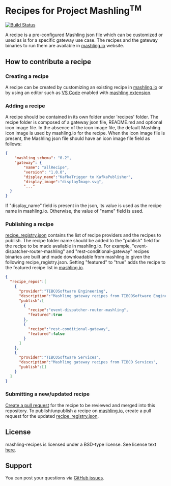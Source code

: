 # Recipes for Project Mashling<sup>TM</sup> 

[![Build Status](https://travis-ci.org/TIBCOSoftware/mashling-recipes.svg?branch=master)](https://travis-ci.org/TIBCOSoftware/mashling-recipes)

A recipe is a pre-configured Mashling json file which can be customized or used as is for a specific gateway use case. The recipes and the gateway binaries to run them are available in [mashling.io](https://mashling.io) website.

## How to contribute a recipe

### Creating a recipe
A recipe can be created by customizing an existing recipe in [mashling.io](https://mashling.io) or by using an editor such as [VS Code](https://code.visualstudio.com/) enabled with [mashling extension](https://github.com/TIBCOSoftware/vscode-extension-mashling). 

### Adding a recipe
A recipe should be contained in its own folder under 'recipes' folder. The recipe folder is composed of a gateway json file, README.md and optional icon image file. In the absence of the icon image file, the default Mashling icon image is used by mashling.io for the recipe. When the icon image file is present, the Mashling json file should have an icon image file field as follows:

```json
{
	"mashling_schema": "0.2",
	"gateway": {
		"name": "allRecipe",
		"version": "1.0.0",
		"display_name":"KafkaTrigger to KafkaPublisher",
		"display_image":"displayImage.svg",
		"..."
  }
}
```

If "display_name" field is present in the json, its value is used as the recipe name in mashling.io. Otherwise, the value of "name" field is used.

### Publishing a recipe

[recipe_registry.json](https://github.com/TIBCOSoftware/mashling-recipes/blob/master/recipe_registry.json) contains the list of recipe providers and the recipes to publish. The recipe folder name should be added to the "publish" field for the recipe to be made available in mashling.io. For example, "event-dispatcher-router-mashling" and "rest-conditional-gateway" recipes binaries are built and made downloadable from mashling.io given the following recipe_registry.json. Setting "featured" to "true" adds the recipe to the featured recipe list in [mashling.io](https://mashling.io).

```json
{  
  "recipe_repos":[  
    {  
      "provider":"TIBCOSoftware Engineering",
      "description":"Mashling gateway recipes from TIBCOSoftware Engineering",
      "publish":[  
        {  
          "recipe":"event-dispatcher-router-mashling",
          "featured":true
        },
        {  
          "recipe":"rest-conditional-gateway",
          "featured":false
        }
      ]
    },
    {  
      "provider":"TIBCOSoftware Services",
      "description":"Mashling gateway recipes from TIBCO Services",
      "publish":[]
    }
  ]
}
```
### Submitting a new/updated recipe
[Create a pull request](https://help.github.com/articles/creating-a-pull-request/) for the recipe to be reviewed and merged into this repository. To publish/unpublish a recipe on [mashling.io](https://mashling.io), create a pull request for the updated [recipe_registry.json](https://github.com/TIBCOSoftware/mashling-recipes/blob/master/recipe_registry.json).

## License
mashling-recipes is licensed under a BSD-type license. See license text [here](https://github.com/TIBCOSoftware/mashling-recipes/blob/master/TIBCO%20LICENSE.txt).

## Support
You can post your questions via [GitHub issues](https://github.com/TIBCOSoftware/mashling-recipes/issues).
